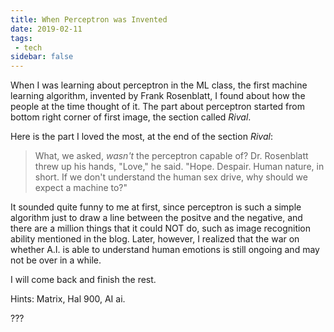 ```yaml
---
title: When Perceptron was Invented
date: 2019-02-11
tags:
 - tech
sidebar: false
---
```


When I was learning about perceptron in the ML class, the first machine learning algorithm, invented by Frank Rosenblatt, I found about how the people at the time thought of it. The part about perceptron started from bottom right corner of first image, the section called <i>Rival</i>.

Here is the part I loved the most, at the end of the section <i>Rival</i>:

> What, we asked, *wasn't* the perceptron capable of? Dr. Rosenblatt threw up his hands, "Love," he said. "Hope. Despair. Human nature, in short. If we don't understand the human sex drive, why should we expect a machine to?"

It sounded quite funny to me at first, since perceptron is such a simple algorithm just to draw a line between the positve and the negative, and there are a million things that it could NOT do, such as image recognition ability mentioned in the blog. Later, however, I realized that the war on whether A.I. is able to understand human emotions is still ongoing and may not be over in a while.

I will come back and finish the rest.

Hints: Matrix, Hal 900, AI ai.

???
<!-- ![img 1](images/New&#32;Yorker&#32;perceptron1.png) -->
<!-- ![img 2](../images/New&#32;Yorker&#32;perceptron2.png) -->